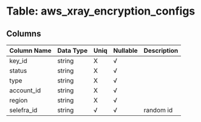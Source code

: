 # Table: aws_xray_encryption_configs

## Columns 

|  Column Name   |  Data Type  | Uniq | Nullable | Description | 
|  ----  | ----  | ----  | ----  | ---- | 
| key_id | string | X | √ |  | 
| status | string | X | √ |  | 
| type | string | X | √ |  | 
| account_id | string | X | √ |  | 
| region | string | X | √ |  | 
| selefra_id | string | √ | √ | random id | 


